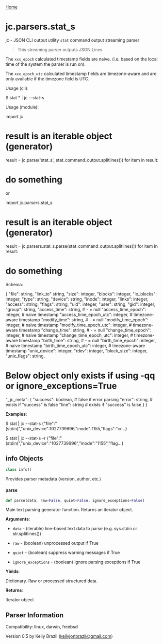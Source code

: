 [Home](https://kellyjonbrazil.github.io/jc/)
<a id="jc.parsers.stat_s"></a>

# jc.parsers.stat\_s

jc - JSON CLI output utility `stat` command output streaming parser

> This streaming parser outputs JSON Lines

The `xxx_epoch` calculated timestamp fields are naive. (i.e. based on the
local time of the system the parser is run on).

The `xxx_epoch_utc` calculated timestamp fields are timezone-aware and are
only available if the timezone field is UTC.

Usage (cli):

$ stat * | jc --stat-s

Usage (module):

import jc
# result is an iterable object (generator)
result = jc.parse('stat_s', stat_command_output.splitlines())
for item in result:
# do something

or

import jc.parsers.stat_s
# result is an iterable object (generator)
result = jc.parsers.stat_s.parse(stat_command_output.splitlines())
for item in result:
# do something

Schema:

{
"file":                     string,
"link_to"                   string,
"size":                     integer,
"blocks":                   integer,
"io_blocks":                integer,
"type":                     string,
"device":                   string,
"inode":                    integer,
"links":                    integer,
"access":                   string,
"flags":                    string,
"uid":                      integer,
"user":                     string,
"gid":                      integer,
"group":                    string,
"access_time":              string,    # - = null
"access_time_epoch":        integer,   # naive timestamp
"access_time_epoch_utc":    integer,   # timezone-aware timestamp
"modify_time":              string,    # - = null
"modify_time_epoch":        integer,   # naive timestamp
"modify_time_epoch_utc":    integer,   # timezone-aware timestamp
"change_time":              string,    # - = null
"change_time_epoch":        integer,   # naive timestamp
"change_time_epoch_utc":    integer,   # timezone-aware timestamp
"birth_time":               string,    # - = null
"birth_time_epoch":         integer,   # naive timestamp
"birth_time_epoch_utc":     integer,   # timezone-aware timestamp
"unix_device":              integer,
"rdev":                     integer,
"block_size":               integer,
"unix_flags":               string,

# Below object only exists if using -qq or ignore_exceptions=True

"_jc_meta":
{
"success":              boolean,   # false if error parsing
"error":                string,    # exists if "success" is false
"line":                 string     # exists if "success" is false
}
}

**Examples**:

  
  $ stat | jc --stat-s
  {"file":"(stdin)","unix_device":1027739696,"inode":1155,"flags":"cr...}
  
  $ stat | jc --stat-s -r
  {"file":"(stdin)","unix_device":"1027739696","inode":"1155","flag...}

<a id="jc.parsers.stat_s.info"></a>

## info Objects

```python
class info()
```

Provides parser metadata (version, author, etc.)

<a id="jc.parsers.stat_s.parse"></a>

#### parse

```python
def parse(data, raw=False, quiet=False, ignore_exceptions=False)
```

Main text parsing generator function. Returns an iterator object.

**Arguments**:

  
- `data` - (iterable)  line-based text data to parse
  (e.g. sys.stdin or str.splitlines())
  
- `raw` - (boolean)   unprocessed output if True
- `quiet` - (boolean)   suppress warning messages if True
- `ignore_exceptions` - (boolean)   ignore parsing exceptions if True
  

**Yields**:

  
  Dictionary. Raw or processed structured data.
  

**Returns**:

  
  Iterator object

## Parser Information
Compatibility:  linux, darwin, freebsd

Version 0.5 by Kelly Brazil (kellyjonbrazil@gmail.com)
